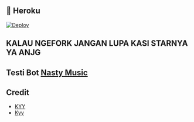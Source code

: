 
## 💜 Heroku

[![Deploy](https://www.herokucdn.com/deploy/button.svg)](https://heroku.com/deploy?template=https://github.com/muhammadrizky16/KyyStreamUserbot)

## KALAU NGEFORK JANGAN LUPA KASI STARNYA YA ANJG 
 
## Testi Bot [Nasty Music](https://t.me/Nastymusiicbot)

## Credit
- [KYY](https://t.me/zxcskyy)
- [Kyy](https://t.me/IDnyaKosong)
